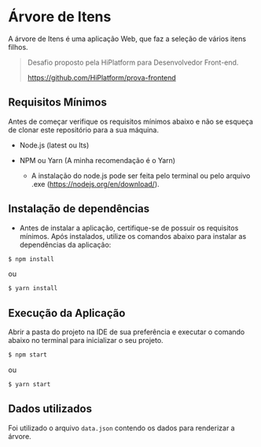 
# Árvore de Itens

A árvore de Itens é uma aplicação Web, que faz a seleção de vários itens filhos.

> Desafio proposto pela HiPlatform para Desenvolvedor Front-end.
>
> https://github.com/HiPlatform/prova-frontend
## Requisitos Mínimos

Antes de começar verifique os requisitos mínimos abaixo e não se esqueça de clonar este repositório para a sua máquina.

* Node.js (latest ou lts)
* NPM ou Yarn (A minha recomendação é o Yarn)

  - A instalação do node.js pode ser feita pelo terminal ou pelo arquivo .exe
(https://nodejs.org/en/download/).


## Instalação de dependências

* Antes de instalar a aplicação, certifique-se de possuir os requisitos mínimos. Após instalados, utilize os comandos abaixo para instalar as dependências da aplicação:

```bash
$ npm install 
```
ou 

```bash
$ yarn install 
```

## Execução da Aplicação

Abrir a pasta do projeto na IDE de sua preferência e executar o comando abaixo no terminal para inicializar o seu projeto. 

```bash
$ npm start 
```
ou 

```bash
$ yarn start 
```

## Dados utilizados

Foi utilizado o arquivo `data.json` contendo os dados para renderizar a árvore.


